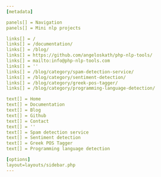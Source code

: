```yaml
---
[metadata]

panels[] = Navigation
panels[] = Mini nlp projects

links[] = /
links[] = /documentation/
links[] = /blog/
links[] = https://github.com/angeloskath/php-nlp-tools/
links[] = mailto:info@php-nlp-tools.com
links[] = ''
links[] = /blog/category/spam-detection-service/
links[] = /blog/category/sentiment-detection/
links[] = /blog/category/greek-pos-tagger/
links[] = /blog/category/programming-language-detection/

text[] = Home
text[] = Documentation
text[] = Blog
text[] = Github
text[] = Contact
text[] = ''
text[] = Spam detection service
text[] = Sentiment detection
text[] = Greek POS Tagger
text[] = Programming language detection

[options]
layout=layouts/sidebar.php
---
```

